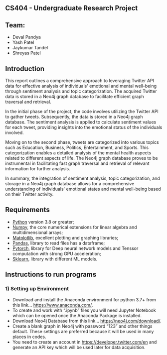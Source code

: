 ## CS404 - Undergraduate Research Project

## Team:
- Deval Pandya
- Yash Patel
- Jaykumar Tandel
- Shreyas Patel

## Introduction

This report outlines a comprehensive approach to leveraging Twitter API data for effective analysis of individuals' emotional and mental well-being through sentiment analysis and topic categorization. The acquired Twitter data is stored in a Neo4j graph database to facilitate efficient graph traversal and retrieval.

In the initial phase of the project, the code involves utilizing the Twitter API to gather tweets. Subsequently, the data is stored in a Neo4j graph database. The sentiment analysis is applied to calculate sentiment values for each tweet, providing insights into the emotional status of the individuals involved.

Moving on to the second phase, tweets are categorized into various topics such as Education, Business, Politics, Entertainment, and Sports. This categorization enables a detailed analysis of the mental health aspects related to different aspects of life. The Neo4j graph database proves to be instrumental in facilitating fast graph traversal and retrieval of relevant information for further analysis.

In summary, the integration of sentiment analysis, topic categorization, and storage in a Neo4j graph database allows for a comprehensive understanding of individuals' emotional states and mental well-being based on their Twitter activity.

## Requirements 
* [Python](http://www.python.org) version 3.8 or greater;
* [Numpy](http://www.numpy.org), the core numerical extensions for linear algebra and multidimensional arrays;
* [Matplotlib](http://matplotlib.sf.net), excellent plotting and graphing libraries;
* [Pandas](http://pandas.pydata.org/), library to read files has a dataframe;
* [Pytorch](https://pytorch.org/docs/stable/torch.html), library for Deep neural network models and Tenssor computation with strong GPU acceleration;
* [Sklearn](https://scikit-learn.org/stable/), library with different ML models.

## Instructions to run programs

### 1)	Setting up Environment
* Download and install the Anaconda environment for python 3.7+ from this link… https://www.anaconda.com/.
* To create and work with “.ipynb” files you will need Jupyter Notebook which can be opened once the Anaconda Package is installed.
* Download Neo4j Database from this link… https://neo4j.com/download/.
* Create a blank graph in Neo4j with password “123” and other things default. These settings are preferred because it will be used in many places in codes.
* You need to create an account in https://developer.twitter.com/en and generate an API key which will be used later for data acquisition.

